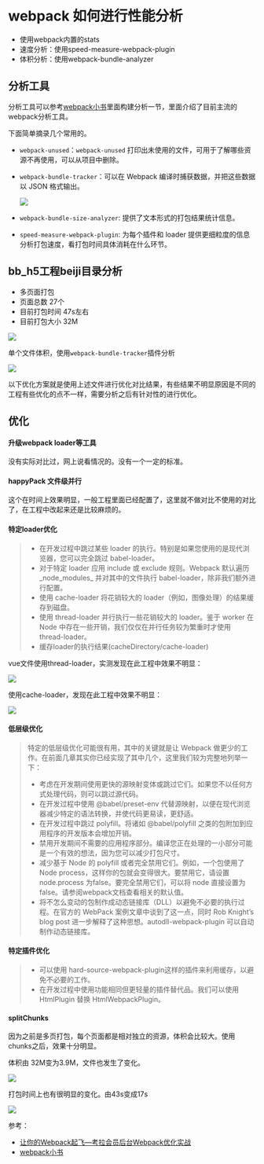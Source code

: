 
# webpack 如何进行性能分析
- 使用webpack内置的stats
- 速度分析：使用speed-measure-webpack-plugin
- 体积分析：使用webpack-bundle-analyzer


## 分析工具
分析工具可以参考[webpack小书](https://www.timsrc.com/article/30/build-analysis)里面构建分析一节，里面介绍了目前主流的webpack分析工具。

下面简单摘录几个常用的。

- `webpack-unused`：`webpack-unused` 打印出未使用的文件，可用于了解哪些资源不再使用，可以从项目中删除。
- `webpack-bundle-tracker`：可以在 Webpack 编译时捕获数据，并把这些数据以 JSON 格式输出。

  ![](https://cdn.timsrc.com/webpack-bundle-analyzer-1556070577092)

- `webpack-bundle-size-analyzer`: 提供了文本形式的打包结果统计信息。
- `speed-measure-webpack-plugin`: 为每个插件和 loader 提供更细粒度的信息 分析打包速度，看打包时间具体消耗在什么环节。


## bb_h5工程beiji目录分析

- 多页面打包
- 页面总数 27个
- 目前打包时间 47s左右
- 目前打包大小 32M

![](https://img.xiaao.xin/image/M00/00/01/L2Kexl6GElWAb7WCAABHRH19ETg329.png)

单个文件体积，使用`webpack-bundle-tracker`插件分析

![](https://img.xiaao.xin/image/M00/00/01/L2Kexl6GEleAfQu1AAO7xeYLAM0081.png)

以下优化方案就是使用上述文件进行优化对比结果，有些结果不明显原因是不同的工程有些优化的点不一样，需要分析之后有针对性的进行优化。

## 优化


#### 升级webpack loader等工具

没有实际对比过，网上说看情况的。没有一个一定的标准。

#### happyPack  文件级并行

这个在时间上效果明显，一般工程里面已经配置了，这里就不做对比不使用的对比了，在工程中改起来还是比较麻烦的。

####  特定loader优化
> - 在开发过程中跳过某些 loader 的执行。特别是如果您使用的是现代浏览器，您可以完全跳过 babel-loader。
> - 对于特定 loader 应用 include 或 exclude 规则。Webpack 默认遍历_node_modules_ 并对其中的文件执行 babel-loader，除非我们额外进行配置。
> - 使用 cache-loader 将花销较大的 loader（例如，图像处理）的结果缓存到磁盘。
> - 使用 thread-loader 并行执行一些花销较大的 loader。鉴于 worker 在 Node 中存在一些开销，我们仅仅在并行任务较为繁重时才使用 thread-loader。
> - 缓存loader的执行结果(cacheDirectory/cache-loader)

vue文件使用thread-loader，实测发现在此工程中效果不明显：

![](https://img.xiaao.xin/image/M00/00/01/L2Kexl6GEl6ABNZ6AAFAZcJgOxU622.png)

使用cache-loader，发现在此工程中效果不明显：

![](https://img.xiaao.xin/image/M00/00/01/L2Kexl6GElaAXh2XAAFx1vgdgwY817.png)

#### 低层级优化
> 特定的低层级优化可能很有用，其中的关键就是让 Webpack 做更少的工作。在前面几章其实你已经实现了其中几个，这里我们较为完整地列举一下：
> 
> - 考虑在开发期间使用更快的源映射变体或跳过它们。如果您不以任何方式处理代码，则可以跳过源代码。
> - 在开发过程中使用 @babel/preset-env 代替源映射，以便在现代浏览器减少特定的语法转换，并使代码更易读，更舒适。
> - 在开发过程中跳过 polyfill。将诸如 @babel/polyfill 之类的包附加到应用程序的开发版本会增加开销。
> - 禁用开发期间不需要的应用程序部分。编译您正在处理的一小部分可能是一个有效的想法，因为您可以减少打包尺寸。
> - 减少基于 Node 的 polyfill 或者完全禁用它们。例如，一个包使用了 Node process，这样你的包就会变得很大。要禁用它，请设置 node.process 为false。要完全禁用它们，可以将 node 直接设置为 false。请参阅webpack文档查看相关的默认值。
> - 将不怎么变动的包制作成动态链接库（DLL）以避免不必要的执行过程。在官方的 WebPack 案例文章中谈到了这一点，同时 Rob Knight’s blog post 进一步解释了这种思想。autodll-webpack-plugin 可以自动制作动态链接库。

#### 特定插件优化
> - 可以使用 hard-source-webpack-plugin这样的插件来利用缓存，以避免不必要的工作。
> - 在开发过程中使用功能相同但更轻量的插件替代品。我们可以使用 HtmlPlugin 替换 HtmlWebpackPlugin。

#### splitChunks
因为之前是多页打包，每个页面都是相对独立的资源，体积会比较大。使用chunks之后，效果十分明显。

体积由 32M变为3.9M，文件也发生了变化。

![](https://img.xiaao.xin/image/M00/00/01/L2Kexl6GEmGAdrVVAAPDXVG_KpA089.png)

打包时间上也有很明显的变化。由43s变成17s

![](https://img.xiaao.xin/image/M00/00/01/L2Kexl6GEmCAHKIkAAHukxYkCsg985.png)


参考：
- [让你的Webpack起飞—考拉会员后台Webpack优化实战](https://zhuanlan.zhihu.com/p/42465502)
- [webpack小书](https://www.timsrc.com/article/30/build-analysis)